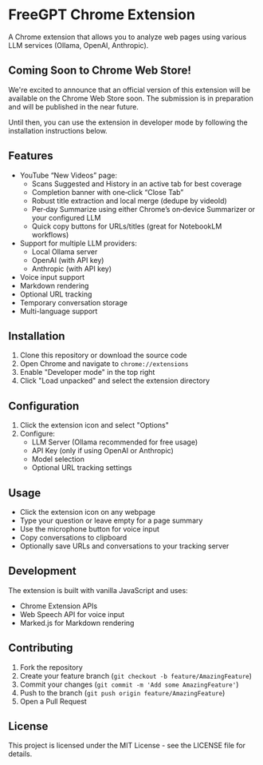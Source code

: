 # FreeGPT Chrome Extension

A Chrome extension that allows you to analyze web pages using various LLM services (Ollama, OpenAI, Anthropic).

## Coming Soon to Chrome Web Store!
We're excited to announce that an official version of this extension will be available on the Chrome Web Store soon. The submission is in preparation and will be published in the near future.

Until then, you can use the extension in developer mode by following the installation instructions below.

## Features
- YouTube “New Videos” page:
  - Scans Suggested and History in an active tab for best coverage
  - Completion banner with one‑click “Close Tab”
  - Robust title extraction and local merge (dedupe by videoId)
  - Per‑day Summarize using either Chrome’s on‑device Summarizer or your configured LLM
  - Quick copy buttons for URLs/titles (great for NotebookLM workflows)
- Support for multiple LLM providers:
  - Local Ollama server
  - OpenAI (with API key)
  - Anthropic (with API key)
- Voice input support
- Markdown rendering
- Optional URL tracking
- Temporary conversation storage
- Multi-language support

## Installation

1. Clone this repository or download the source code
2. Open Chrome and navigate to `chrome://extensions`
3. Enable "Developer mode" in the top right
4. Click "Load unpacked" and select the extension directory

## Configuration

1. Click the extension icon and select "Options"
2. Configure:
   - LLM Server (Ollama recommended for free usage)
   - API Key (only if using OpenAI or Anthropic)
   - Model selection
   - Optional URL tracking settings

## Usage

- Click the extension icon on any webpage
- Type your question or leave empty for a page summary
- Use the microphone button for voice input
- Copy conversations to clipboard
- Optionally save URLs and conversations to your tracking server

## Development

The extension is built with vanilla JavaScript and uses:
- Chrome Extension APIs
- Web Speech API for voice input
- Marked.js for Markdown rendering

## Contributing

1. Fork the repository
2. Create your feature branch (`git checkout -b feature/AmazingFeature`)
3. Commit your changes (`git commit -m 'Add some AmazingFeature'`)
4. Push to the branch (`git push origin feature/AmazingFeature`)
5. Open a Pull Request

## License

This project is licensed under the MIT License - see the LICENSE file for details. 